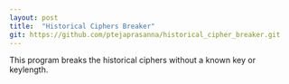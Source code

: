 ```yaml
---
layout: post
title:  "Historical Ciphers Breaker"
git: https://github.com/ptejaprasanna/historical_cipher_breaker.git
---
```

This program breaks the historical ciphers without a known key or keylength.
